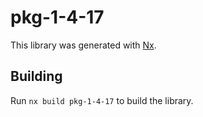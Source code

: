 # pkg-1-4-17

This library was generated with [Nx](https://nx.dev).

## Building

Run `nx build pkg-1-4-17` to build the library.
